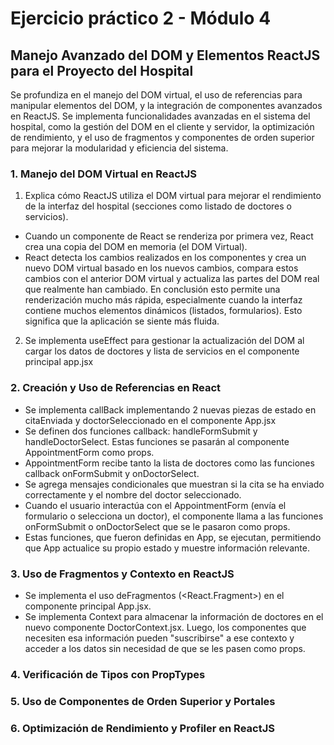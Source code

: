 # Ejercicio práctico 2 - Módulo 4

## Manejo Avanzado del DOM y Elementos ReactJS para el Proyecto del Hospital
Se profundiza en el manejo del DOM virtual, el uso de referencias para manipular elementos del DOM, y la integración de componentes
avanzados en ReactJS. Se implementa funcionalidades avanzadas en el sistema del hospital, como la gestión del DOM en el cliente y servidor, la optimización de rendimiento, y el uso de fragmentos y componentes de orden superior para mejorar la modularidad y eficiencia del
sistema.

### 1. Manejo del DOM Virtual en ReactJS
1. Explica cómo ReactJS utiliza el DOM virtual para mejorar el rendimiento de la
interfaz del hospital (secciones como listado de doctores o servicios).
- Cuando un componente de React se renderiza por primera vez, React crea una copia del DOM en memoria (el DOM Virtual).
- React detecta los cambios realizados en los componentes y crea un nuevo DOM virtual basado en los nuevos cambios, compara estos cambios con el anterior DOM virtual y actualiza las partes del DOM real que realmente han cambiado.
En conclusión esto permite una renderización mucho más rápida, especialmente cuando la interfaz contiene muchos elementos dinámicos (listados, formularios). Esto significa que la aplicación se siente más fluida.

2. Se implementa useEffect para gestionar la actualización del DOM al cargar los datos de doctores y lista de servicios en el componente principal app.jsx


### 2. Creación y Uso de Referencias en React
- Se implementa callBack implementando 2 nuevas piezas de estado en citaEnviada y doctorSeleccionado en el componente App.jsx
- Se definen dos funciones callback: handleFormSubmit y handleDoctorSelect. Estas funciones se pasarán al componente AppointmentForm como props.
- AppointmentForm recibe tanto la lista de doctores como las funciones callback onFormSubmit y onDoctorSelect.
- Se agrega mensajes condicionales que muestran si la cita se ha enviado correctamente y el nombre del doctor seleccionado.
- Cuando el usuario interactúa con el AppointmentForm (envía el formulario o selecciona un doctor), el componente llama a las funciones onFormSubmit o onDoctorSelect que se le pasaron como props.
- Estas funciones, que fueron definidas en App, se ejecutan, permitiendo que App actualice su propio estado y muestre información relevante.

### 3. Uso de Fragmentos y Contexto en ReactJS
- Se implementa el uso deFragmentos (<React.Fragment>) en el componente principal App.jsx.
- Se implementa Context para almacenar la información de doctores en el nuevo componente DoctorContext.jsx. Luego, los componentes que necesiten esa información pueden "suscribirse" a ese contexto y acceder a los datos sin necesidad de que se les pasen como props.

### 4. Verificación de Tipos con PropTypes

### 5. Uso de Componentes de Orden Superior y Portales

### 6. Optimización de Rendimiento y Profiler en ReactJS
